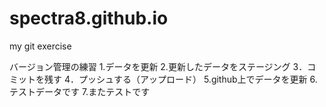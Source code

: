 # spectra8.github.io
my git exercise

バージョン管理の練習
1.データを更新
2.更新したデータをステージング
3．コミットを残す
4．プッシュする（アップロード）
5.github上でデータを更新
6.テストデータです
7.またテストです
